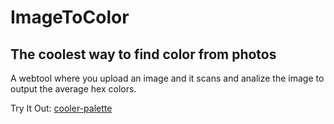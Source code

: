 # ImageToColor


## The coolest way to find color from photos
A webtool where you upload an image and it scans and analize the image to output the average hex colors.



Try It Out: [cooler-palette](https://ImageToColor.netlify.app)

